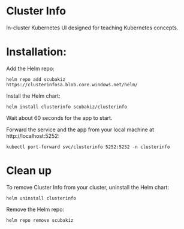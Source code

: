 # Cluster Info
In-cluster Kubernetes UI designed for teaching Kubernetes concepts.


# Installation:

Add the Helm repo:

```
helm repo add scubakiz https://clusterinfosa.blob.core.windows.net/helm/
```

Install the Helm chart:

```
helm install clusterinfo scubakiz/clusterinfo
```

Wait about 60 seconds for the app to start.  

Forward the service and the app from your local machine at http://localhost:5252:

```
kubectl port-forward svc/clusterinfo 5252:5252 -n clusterinfo
```

# Clean up
To remove Cluster Info from your cluster, uninstall the Helm chart:
```
helm uninstall clusterinfo
```

Remove the Helm repo:
```
helm repo remove scubakiz
```